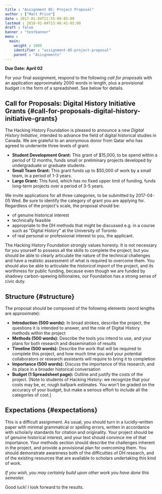 ```yaml
---
title : "Assignment 05: Project Proposal"
author : ["Matt Price"]
date : 2017-01-04T21:55:00-05:00
lastmod : 2018-01-04T13:46:41-05:00
draft : false
banner : "testbanner"
menu :
  main:
    weight : 1009
    identifier : "assignment-05-project-proposal"
    parent : "Asisgnments"
---
```


**Due Date: April 02**

For your final assignment, respond to the following _call for proposals_ with an application approximately 2000 words in length, plus a provisional budget i n the form of a spreadsheet. See below for details.


## Call for Proposals: Digital History Initiative Grants {#call-for-proposals-digital-history-initiative-grants}

The Hacking History Foundation is pleased to announce a new _Digital History Initiative_, intended to advance the field of digital historical studies in Canada. We are grateful to an anonymous donor from Qatar who has agreed to underwrite three levels of grant:

-   **Student Development Grant:** This grant of $15,000, to be spend within a period of 12 months, funds small or preliminary projects developed by undergraduate or graduate students.
-   **Small Team Grant:** This grant funds up to $50,000 of work by a small team, in a period of 1-3 years.
-   **Large Grant:** This fund, which has no fixed upper limit of funding, funds long-term projects over a period of 3-5 years.

We invite applications for all three categories, to be submitted by <span class="timestamp-wrapper"><span class="timestamp">2017-04-05 Wed</span></span>. Be sure to identify the category of grant you are applying for. Regardless of the project's scale, the proposal should be:

-   of genuine historical interest
-   technically feasible
-   appropriate to the DH methods that might be discussed e.g. in a course such as "Digital History" at the University of Toronto
-   of real personal or professional interest to you, the applicant.

The Hacking History Foundation strongly values honesty. It is not necessary for you yourself to possess all the skills to complete the project; but you should be able to clearly articulate the nature of the technical challenges and have a realistic assessment of what is required to overcome them. You should also be able to articulate the _historical import_ of the project, and its worthiness for public funding, because even though we are funded by shadowy carbon-spewing billionaires, our Foundation has a strong sense of civic duty.


## Structure {#structure}

The proposal should be composed of the following elements (word lengths are approximate):

-   **Introduction (500 words):** In broad strokes, describe the project, the questions it is intended to answer, and the role of Digital History methods within the project
-   **Methods (500 words):** Describe the tools you intend to use, and your plans for both research and dissemination of results
-   **Timeline (500 words):** Describe the work that will be required to complete this project, and how much time you and your potential collaborators or research assistants will require to bring it to completion
-   **Importance (500 words):** Discuss the importance of this research, and its place in a broader historical conversation
-   **Budget (1 Spreadsheet page):** Outline and justify the costs of the project. [Note to students of Hacking History: we recognize that your costs may be, er, rough ballpark estimates. You won't be graded on the accuracy of your budget, but make a serious effort to include all the categories of cost.]


## Expectations {#expectations}

This is a difficult assignment. As usual, you should turn in a lucidly-written paper with minimal grammatical or spelling errors, written in accordance with scholarly standards for citation and originality.  Your project should be of genuine historical interest, and your text should convince me of that importance. Your methods section should describe the challenges inherent in the project, and provide a provisional plan for overcoming them.  You should demonstrate awareness both of the difficulties of DH research, and of the existing resources that are available to scholars undertaking this kind of work.

_If you wish, you may certainly build upon other work you have done this semester._

Good luck! I look forward to the results.
